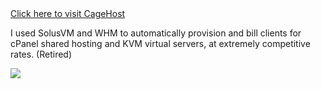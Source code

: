 <div>
	<a href="http://cagehost.com" class="button small alert">Click here to visit CageHost</a>
</div>

I used SolusVM and WHM to automatically provision and bill clients for cPanel shared hosting and KVM virtual servers, at extremely competitive rates. (Retired)

<img src="/assets/img/projects/cagehost.png">

